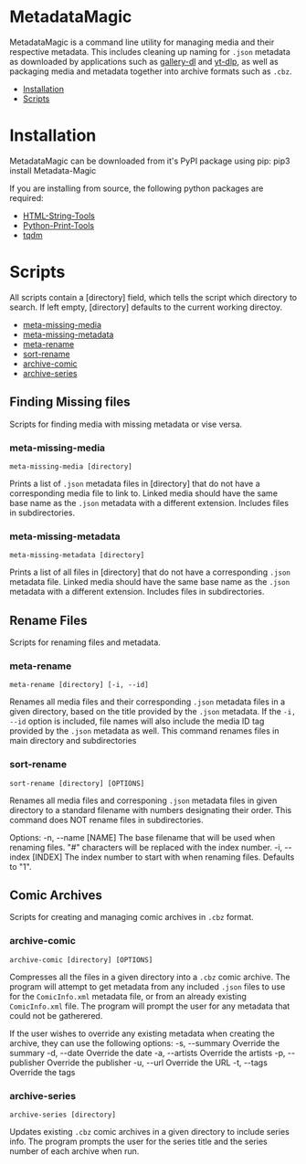 # MetadataMagic

MetadataMagic is a command line utility for managing media and their respective metadata. This includes cleaning up naming for `.json` metadata as downloaded by applications such as [gallery-dl](https://github.com/mikf/gallery-dl) and [yt-dlp](https://github.com/yt-dlp/yt-dlp), as well as packaging media and metadata together into archive formats such as `.cbz`.

- [Installation](#installation)
- [Scripts](#scripts)

# Installation

MetadataMagic can be downloaded from it's PyPI package using pip:
    pip3 install Metadata-Magic

If you are installing from source, the following python packages are required:
* [HTML-String-Tools](https://github.com/Drakovek/HTML-String-Tools)
* [Python-Print-Tools](https://github.com/Drakovek/Python-Print-Tools)
* [tqdm](https://pypi.org/project/tqdm/)

# Scripts

All scripts contain a [directory] field, which tells the script which directory to search.
If left empty, [directory] defaults to the current working directoy.

- [meta-missing-media](#meta-missing-media)
- [meta-missing-metadata](#meta-missing-metadata)
- [meta-rename](#meta-rename)
- [sort-rename](#sort-rename)
- [archive-comic](#archive-comic)
- [archive-series](#archive-series)

## Finding Missing files

Scripts for finding media with missing metadata or vise versa.

### meta-missing-media
    meta-missing-media [directory]

Prints a list of `.json` metadata files in \[directory\] that do not have a corresponding media file to link to.
Linked media should have the same base name as the `.json` metadata with a different extension.
Includes files in subdirectories.

### meta-missing-metadata
    meta-missing-metadata [directory]

Prints a list of all files in \[directory\] that do not have a corresponding `.json` metadata file.
Linked media should have the same base name as the `.json` metadata with a different extension.
Includes files in subdirectories.

## Rename Files

Scripts for renaming files and metadata.

### meta-rename
    meta-rename [directory] [-i, --id]

Renames all media files and their corresponding `.json` metadata files in a given directory, based on the title provided by the `.json` metadata.
If the `-i, --id` option is included, file names will also include the media ID tag provided by the `.json` metadata as well.
This command renames files in main directory and subdirectories

### sort-rename
    sort-rename [directory] [OPTIONS]

Renames all media files and corresponing `.json` metadata files in given directory to a standard filename with numbers designating their order.
This command does NOT rename files in subdirectories.

Options:
    -n, --name [NAME]       The base filename that will be used when renaming files. "\#" characters will be replaced with the index number.
    -i, --index [INDEX]     The index number to start with when renaming files. Defaults to "1".

## Comic Archives

Scripts for creating and managing comic archives in `.cbz` format.

### archive-comic
    archive-comic [directory] [OPTIONS]

Compresses all the files in a given directory into a `.cbz` comic archive. The program will attempt to get metadata from any included `.json` files to use for the `ComicInfo.xml` metadata file, or from an already existing `ComicInfo.xml` file. The program will prompt the user for any metadata that could not be gatherered.

If the user wishes to override any existing metadata when creating the archive, they can use the following options:
    -s, --summary       Override the summary
    -d, --date          Override the date
    -a, --artists       Override the artists
    -p, --publisher     Override the publisher
    -u, --url           Override the URL
    -t, --tags          Override the tags

### archive-series
    archive-series [directory]

Updates existing `.cbz` comic archives in a given directory to include series info. The program prompts the user for the series title and the series number of each archive when run.
